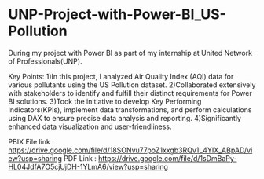 # UNP-Project-with-Power-BI_US-Pollution

During my project with Power BI as part of my internship at United Network of Professionals(UNP).

Key Points:
1)In this project, I analyzed Air Quality Index (AQI) data for various pollutants using the US Pollution dataset.
2)Collaborated extensively with stakeholders to identify and fulfill their distinct requirements for Power BI solutions.
3)Took the initiative to develop Key Performing Indicators(KPIs), implement data transformations, and perform calculations using DAX to ensure precise data analysis and reporting.
4)Significantly enhanced data visualization and user-friendliness.

PBIX File link : https://drive.google.com/file/d/18SONvu77poZ1xxgb3RQv1L4YIX_ABpAD/view?usp=sharing
PDF Link : https://drive.google.com/file/d/1sDmBaPy-HL04JdfA7O5cjUjDH-1YLmA6/view?usp=sharing
